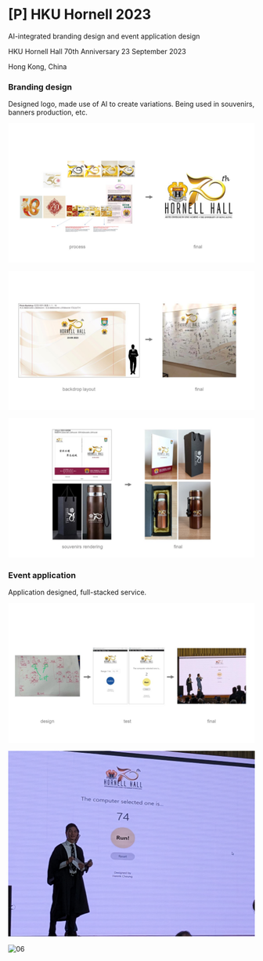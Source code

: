 # [P] HKU Hornell 2023

AI-integrated branding design and event application design

HKU Hornell Hall 70th Anniversary
23 September 2023

Hong Kong, China


### **Branding design**

Designed logo, made use of AI to create variations. Being used in souvenirs, banners production, etc.

![01](/images/20231021/process1.JPG)

![02](/images/20231021/process2.JPG)

![03](/images/20231021/process3.JPG)

### **Event application**

Application designed, full-stacked service.

![04](/images/20231021/process4.JPG)

![05](/images/20231021/final1.jpg)

![06](/images/20231021/final2.jpg)

